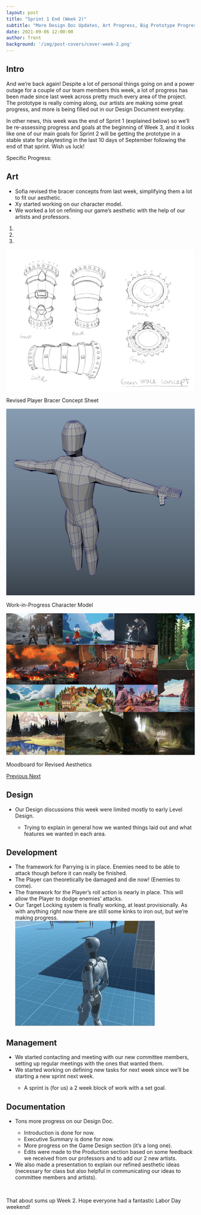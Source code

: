```yaml
---
layout: post
title: "Sprint 1 End (Week 2)"
subtitle: "More Design Doc Updates, Art Progress, Big Prototype Progress."
date: 2021-09-06 12:00:00
author: Trent
background: '/img/post-covers/cover-week-2.png'
---
```


## Intro

And we’re back again! Despite a lot of personal things going on and a power outage for a couple
    of our team members this week, a lot of progress has been made since last week across pretty much every area of the
    project. The prototype is really coming along, our artists are making some great progress, and more is being filled
    out in our Design Document everyday.

In other news, this week was the end of Sprint 1 (explained below) so we’ll be re-assessing
    progress and goals at the beginning of Week 3, and it looks like one of our main goals for Sprint 2 will be getting
    the prototype in a stable state for playtesting in the last 10 days of September following the end of that sprint.
    Wish us luck!

Specific Progress:

## Art

<ul class="section-body mt-4">
    <li>Sofia revised the bracer concepts from last week, simplifying them a lot to fit our aesthetic.</li>
    <li>Xy started working on our character model.</li>
    <li>We worked a lot on refining our game’s aesthetic with the help of our artists and professors.</li>
</ul>

<div class="row">
    <div id="carouselExampleIndicators" class="carousel slide shadow rounded" data-ride="carousel">
        <ol class="carousel-indicators">
            <li data-target="#carouselExampleIndicators" data-slide-to="0" class="active"></li>
            <li data-target="#carouselExampleIndicators" data-slide-to="1"></li>
            <li data-target="#carouselExampleIndicators" data-slide-to="2"></li>
        </ol>
        <div class="carousel-inner">
            <div class="carousel-item active">
                <img class="d-block mx-auto" src="/img/posts/week2-fall/2_RevisedBracerConcept.png"
                    alt="Revised Player Bracer Concept Sheet">
                <div class="carousel-caption d-none d-md-block">
                    <p>Revised Player Bracer Concept Sheet</p>
                </div>
            </div>
            <div class="carousel-item">
                <img class="d-block mx-auto" src="/img/posts/week2-fall/2_WIPCharacter.png"
                    alt="Work-in-Progress Character Model">
                <div class="carousel-caption d-none d-md-block">
                    <p>Work-in-Progress Character Model</p>
                </div>
            </div>
            <div class="carousel-item">
                <img class="d-block mx-auto" src="/img/posts/week2-fall/moodboard-v2.png"
                    alt="Moodboard for Revised Aesthetics">
                <div class="carousel-caption d-none d-md-block">
                    <p>Moodboard for Revised Aesthetics</p>
                </div>
            </div>
        </div>
        <a class="carousel-control-prev" href="#carouselExampleIndicators" role="button" data-slide="prev">
            <span class="carousel-control-prev-icon" aria-hidden="true"></span>
            <span class="sr-only">Previous</span>
        </a>
        <a class="carousel-control-next" href="#carouselExampleIndicators" role="button" data-slide="next">
            <span class="carousel-control-next-icon" aria-hidden="true"></span>
            <span class="sr-only">Next</span>
        </a>
    </div>
</div>

## Design

<ul class="section-body mt-4">
    <li>Our Design discussions this week were limited mostly to early Level Design.</li>
    <ul class="mt-2">
        <li>Trying to explain in general how we wanted things laid out and what features we wanted in each area.</li>
    </ul>
</ul>

## Development

<ul class="section-body mt-4">
    <li>The framework for Parrying is in place. Enemies need to be able to attack though before it can really be
        finished.</li>
    <li>The Player can theoretically be damaged and die now! (Enemies to come).</li>
    <li>The framework for the Player’s roll action is nearly in place. This will allow the Player to dodge enemies’
        attacks.</li>
    <li>Our Target Locking system is finally working, at least provisionally. As with anything right now there are still
        some kinks to iron out, but we’re making progress.
        <div class="row mt-3">
            <img src="/img/posts/week2-fall/2_TargetLockProgress.gif" class="rounded mx-auto d-block shadow rounded"
                alt="Target Lock Progress">
        </div>
    </li>
</ul>


## Management

<ul class="section-body mt-4">
    <li>We started contacting and meeting with our new committee members, setting up regular meetings with the ones that
        wanted them.</li>
    <li>We started working on defining new tasks for next week since we’ll be starting a new sprint next week.</li>
    <ul class="mt-2">
        <li>A sprint is (for us) a 2 week block of work with a set goal.</li>
    </ul>
</ul>

## Documentation

<ul class="section-body mt-4">
    <li>Tons more progress on our Design Doc.</li>
    <ul class="mt-2">
        <li>Introduction is done for now.</li>
        <li>Executive Summary is done for now.</li>
        <li>More progress on the Game Design section (it’s a long one).</li>
        <li>Edits were made to the Production section based on some feedback we received from our professors and to add
            our 2 new artists.</li>
    </ul>
    <li>We also made a presentation to explain our refined aesthetic ideas (necessary for class but also helpful in
        communicating our ideas to committee members and artists).</li>
</ul>

<br>

<p class="section-body">That about sums up Week 2. Hope everyone had a fantastic Labor Day weekend!</p>

<br>
